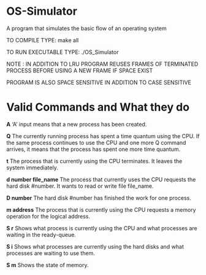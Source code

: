 # OS-Simulator
A program that simulates the basic flow of an operating system

 TO COMPILE TYPE: make all
 
 TO RUN EXECUTABLE TYPE: ./OS_Simulator

NOTE : IN ADDITION TO LRU PROGRAM REUSES FRAMES OF TERMINATED PROCESS BEFORE
       USING A NEW FRAME IF SPACE EXIST

PROGRAM IS ALSO SPACE SENSITIVE IN ADDITION TO CASE SENSITIVE

# Valid Commands and What they do 

**A**       ‘A’ input means that a new process has been created. 

**Q**       The currently running process has spent a time quantum using the CPU. If the same process continues to use the CPU and one more Q command arrives, it means that the process has spent one more time quantum.

**t**        The process that is currently using the CPU terminates. It leaves the system immediately. 

**d number file_name**      The process that currently uses the CPU requests the hard disk #number. It wants to read or write file file_name.

**D number**   The hard disk #number has finished the work for one process.

**m address**   The process that is currently using the CPU requests a memory operation for the logical address.

**S r**     Shows what process is currently using the CPU and what processes are waiting in the ready-queue. 

**S i**     Shows what processes are currently using the hard disks and what processes are waiting to use them. 

**S m**   Shows the state of memory. 
